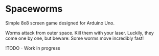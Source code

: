 # Spaceworms
Simple 8x8 screen game designed for Arduino Uno.


Worms attack from outer space. Kill them with your laser.
Luckily, they come one by one, but beware: Some worms move incredibly fast!


!TODO - Work in progress
